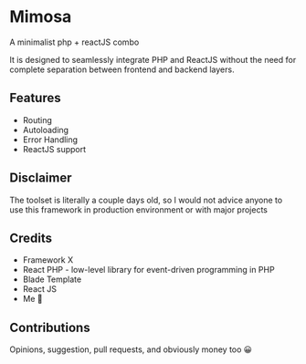 # Mimosa

A minimalist php + reactJS combo

It is designed to seamlessly integrate PHP and ReactJS without the need for complete separation between frontend and backend layers.

## Features

- Routing
- Autoloading
- Error Handling
- ReactJS support

## Disclaimer

The toolset is literally a couple days old, so I would not advice anyone to use this framework in production environment or with major projects

## Credits

- Framework X
- React PHP - low-level library for event-driven programming in PHP
- Blade Template
- React JS
- Me 🤫

## Contributions

Opinions, suggestion, pull requests, and obviously money too 😀
